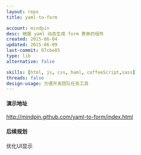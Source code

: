 ```yaml
---
layout: repo
title: yaml-to-form

account: mindpin
desc: 根据 yaml 动态生成 form 表单的组件
created: 2015-06-04
updated: 2015-06-09
last-commit: 87cbe85
type: lib
alternative: false

skills: [html, js, css, haml, coffeeScript,sass]
threads: false
design-usage: 方便开发团队任务工具
---
```


#### 演示地址
http://mindpin.github.com/yaml-to-form/index.html

#### 后续规划
优化UI显示
